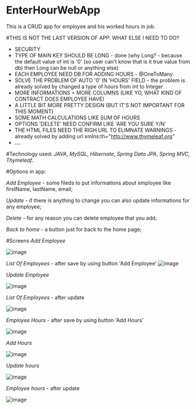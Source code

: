 # EnterHourWebApp
This is a CRUD app for employee and his worked hours in job.

#THIS IS NOT THE LAST VERSION OF APP.
WHAT ELSE I NEED TO DO?
- SECURITY
- TYPE OF MAIN KEY SHOULD BE LONG - done (why Long? - because the default value of int is '0' (so user can't know that is it true value from db) then Long can be null or anything else)
- EACH EMPLOYEE NEED DB FOR ADDING HOURS - @OneToMany 
- SOLVE THE PROBLEM OF AUTO '0' IN 'HOURS' FIELD - the problem is already solved by changed a type of hours from int to Integer
- MORE INFORMATIONS = MORE COLUMNS (LIKE YO, WHAT KIND OF CONTRACT DOES EMPLOYEE HAVE)
- A LITTLE BIT MORE PRETTY DESIGN (BUT IT'S NOT IMPORTANT FOR THIS MOMENT)
- SOME MATH CALCULATIONS LIKE SUM OF HOURS
- OPTIONS 'DELETE' NEED CONFIRM LIKE 'ARE YOU SURE Y/N'
- THE HTML FILES NEED THE RIGH URL TO ELIMNATE WARNINGS - already solved by adding url xmlns:th="http://www.thymeleaf.org"
- ....

#Technology used:
 *JAVA*,
 *MySQL*,
 *Hibernate*,
 *Spring Data JPA*,
 *Spring MVC*,
 *Thymeleaf*.

#Options in app:

  *Add Employee* - some fileds to put informations about employee like firstName, lastName, email;
  
  *Update* - if there is anything to change you can also update informations for any employee;
  
  *Delete* - for any reason you can delete employee that you add;
  
  *Back to home* - a button just for back to the home page;
  
#Screens
  *Add Employee*
  
![image](https://user-images.githubusercontent.com/80509103/125859105-67e8aba8-da55-4171-8be2-0e4dc7a42d8a.png)

  *List Of Employees* - after save by using button 'Add Employee'
![image](https://user-images.githubusercontent.com/80509103/125859269-47cfa80e-8b04-4899-8ac6-15665e31fe3d.png)

  *Update Employee*
  
 ![image](https://user-images.githubusercontent.com/80509103/125859354-235f25fc-c00d-438a-8873-0eb79fbd88b1.png)

  *List Of Employees* - after update
  
  ![image](https://user-images.githubusercontent.com/80509103/125859608-de824123-b209-4c35-8b9c-2e2b8d2f9d3f.png)

  *Employee Hours* - after save by using button 'Add Hours'
  
  ![image](https://user-images.githubusercontent.com/80509103/125999191-ebf79af0-da46-4dcf-b45d-2b77bf4c3f60.png)
  
  *Add Hours*
  
  ![image](https://user-images.githubusercontent.com/80509103/125999074-29755fc2-80f1-4346-8994-835a7be2f8fb.png)

  *Update hours*
  
  ![image](https://user-images.githubusercontent.com/80509103/125999326-d8c3954e-4df5-454b-b07a-6931c29385a4.png)
  
  *Employee hours* - after update
  
  ![image](https://user-images.githubusercontent.com/80509103/125999715-631bb968-1bf5-453a-b322-3e5cbe28a038.png)

  






